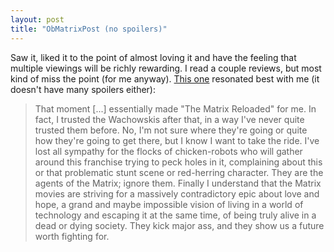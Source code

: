 ```yaml
---
layout: post
title: "ObMatrixPost (no spoilers)"
---
```




Saw it, liked it to the point of almost loving it and have the feeling that multiple viewings will be richly rewarding. I read a couple reviews, but most kind of miss the point (for me anyway). <a href="">This one</a> resonated best with me (it doesn't have many spoilers either):

<blockquote>That moment [...] essentially made "The Matrix Reloaded" for me. In fact, I trusted the Wachowskis after that, in a way I've never quite trusted them before. No, I'm not sure where they're going or quite how they're going to get there, but I know I want to take the ride. I've lost all sympathy for the flocks of chicken-robots who will gather around this franchise trying to peck holes in it, complaining about this or that problematic stunt scene or red-herring character. They are the agents of the Matrix; ignore them. Finally I understand that the Matrix movies are striving for a massively contradictory epic about love and hope, a grand and maybe impossible vision of living in a world of technology and escaping it at the same time, of being truly alive in a dead or dying society. They kick major ass, and they show us a future worth fighting for.</blockquote>




